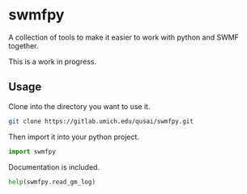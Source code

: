 swmfpy
======

A collection of tools to make it easier to work with python and SWMF together.

This is a work in progress.

Usage
-----

Clone into the directory you want to use it.

```bash
git clone https://gitlab.umich.edu/qusai/swmfpy.git
```

Then import it into your python project.

```python
import swmfpy
```

Documentation is included.

```python
help(swmfpy.read_gm_log)
```
